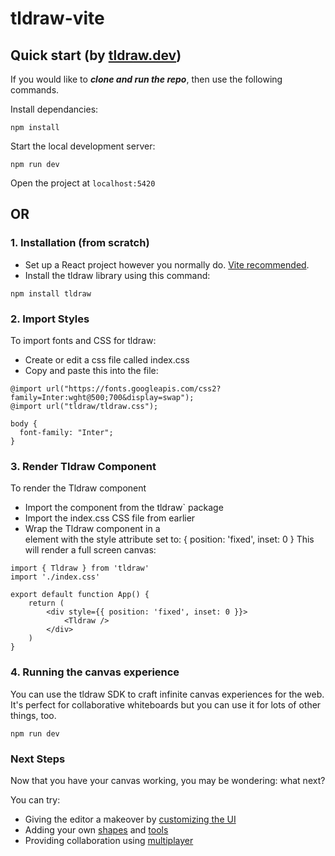 # tldraw-vite

## Quick start (by [tldraw.dev](https://tldraw.dev/))

If you would like to ___clone and run the repo___, then use the following commands.

Install dependancies:
```
npm install
```

Start the local development server:
```
npm run dev
```

Open the project at `localhost:5420`


## OR


### 1. Installation (from scratch)
* Set up a React project however you normally do. [Vite recommended](https://vitejs.dev/guide/#scaffolding-your-first-vite-project).
* Install the tldraw library using this command:
```
npm install tldraw
```

### 2. Import Styles
To import fonts and CSS for tldraw:

* Create or edit a css file called index.css
* Copy and paste this into the file:
```
@import url("https://fonts.googleapis.com/css2?family=Inter:wght@500;700&display=swap");
@import url("tldraw/tldraw.css");

body {
  font-family: "Inter";
}
```

### 3. Render Tldraw Component
To render the Tldraw component

* Import the <Tldraw /> component from the tldraw` package
* Import the index.css CSS file from earlier
* Wrap the Tldraw component in a <div> element with the style attribute set to: { position: 'fixed', inset: 0 }
This will render a full screen canvas:

```
import { Tldraw } from 'tldraw'
import './index.css'

export default function App() {
	return (
		<div style={{ position: 'fixed', inset: 0 }}>
			<Tldraw />
		</div>
	)
}
```

### 4. Running the canvas experience
You can use the tldraw SDK to craft infinite canvas experiences for the web. It's perfect for collaborative whiteboards but you can use it for lots of other things, too.
```
npm run dev
```

### Next Steps
Now that you have your canvas working, you may be wondering: what next?

You can try:

* Giving the editor a makeover by [customizing the UI](https://tldraw.dev/docs/user-interface)
* Adding your own [shapes](https://tldraw.dev/docs/shapes) and [tools](https://tldraw.dev/docs/tools)
* Providing collaboration using [multiplayer](https://github.com/tldraw/tldraw-yjs-example)
